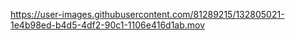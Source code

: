 

https://user-images.githubusercontent.com/81289215/132805021-1e4b98ed-b4d5-4df2-90c1-1106e416d1ab.mov

